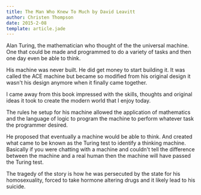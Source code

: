 ```yaml
---
title: The Man Who Knew To Much by David Leavitt
author: Christen Thompson
date: 2015-2-08
template: article.jade 
---
```


Alan Turing, the mathematician who thought of the the universal machine.  One that could be made and programmed to do a variety of tasks and then one day even be able to think.

<span class="more"></span>

His machine was never built.  He did get money to start building it.  It was called the ACE machine but became so modified from his original design it wasn't his design anymore when it finally came together.

I came away from this book impressed with the skills, thoughts and original ideas it took to create the modern world that I enjoy today. 

The rules he setup for his machine allowed the application of mathematics and the language of logic to program the machine to perform whatever task the programmer desired.

He proposed that eventually a machine would be able to think.  And created what came to be known as the Turing test to identify a thinking machine.  Basically if you were chatting with a machine and couldn't tell the difference between the machine and a real human then the machine will have passed the Turing test.

The tragedy of the story is how he was persecuted by the state for his homosexuality, forced to take hormone altering drugs and it likely lead to his suicide.  

